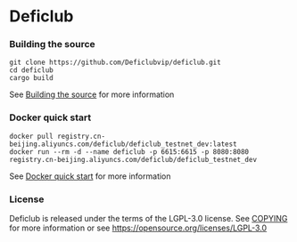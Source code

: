 # Deficlub

### Building the source

```
git clone https://github.com/Deficlubvip/deficlub.git
cd deficlub
cargo build
```

See [Building the source](https://github.com/Deficlubvip/deficlub/docs/blob/master/build/README.md) for more information

### Docker quick start

```
docker pull registry.cn-beijing.aliyuncs.com/deficlub/deficlub_testnet_dev:latest
docker run --rm -d --name deficlub -p 6615:6615 -p 8080:8080 registry.cn-beijing.aliyuncs.com/deficlub/deficlub_testnet_dev
```

See [Docker quick start](https://github.com/Deficlubvip/deficlub/docs/blob/master/start-docker/README.md) for more information

### License

Deficlub is released under the terms of the LGPL-3.0 license. See [COPYING](COPYING) for more information or see https://opensource.org/licenses/LGPL-3.0
